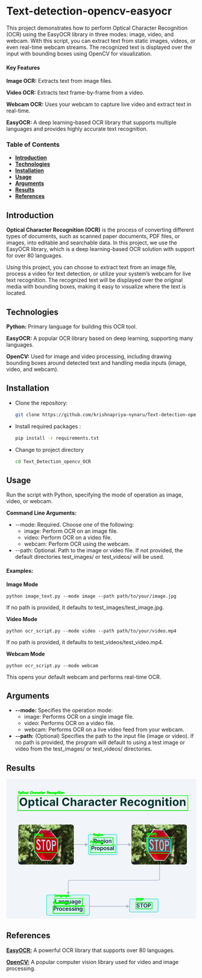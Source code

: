 # Text-detection-opencv-easyocr
This project demonstrates how to perform Optical Character Recognition (OCR) using the EasyOCR library in three modes: image, video, and webcam. With this script, you can extract text from static images, videos, or even real-time webcam streams. The recognized text is displayed over the input with bounding boxes using OpenCV for visualization.

#### Key Features
**Image OCR:** Extracts text from image files.

**Video OCR:** Extracts text frame-by-frame from a video.

**Webcam OCR:** Uses your webcam to capture live video and extract text in real-time.

**EasyOCR:** A deep learning-based OCR library that supports multiple languages and provides highly accurate text recognition.

### Table of Contents
- [**Introduction**](https://github.com/krishnapriya-nynaru/Text-detection-opencv-easyocr/tree/main?tab=readme-ov-file#introduction)
- [**Technologies**](https://github.com/krishnapriya-nynaru/Text-detection-opencv-easyocr/tree/main?tab=readme-ov-file#technologies)
- [**Installation**](https://github.com/krishnapriya-nynaru/Text-detection-opencv-easyocr/tree/main?tab=readme-ov-file#installation)
- [**Usage**](https://github.com/krishnapriya-nynaru/Text-detection-opencv-easyocr/tree/main?tab=readme-ov-file#usage)
- [**Arguments**](https://github.com/krishnapriya-nynaru/Text-detection-opencv-easyocr/tree/main?tab=readme-ov-file#arguments)
- [**Results**](https://github.com/krishnapriya-nynaru/Text-detection-opencv-easyocr/tree/main?tab=readme-ov-file#results)
- [**References**]()

## Introduction
**Optical Character Recognition (OCR)** is the process of converting different types of documents, such as scanned paper documents, PDF files, or images, into editable and searchable data. In this project, we use the EasyOCR library, which is a deep learning-based OCR solution with support for over 80 languages.

Using this project, you can choose to extract text from an image file, process a video for text detection, or utilize your system’s webcam for live text recognition. The recognized text will be displayed over the original media with bounding boxes, making it easy to visualize where the text is located.

## Technologies
**Python:** Primary language for building this OCR tool.

**EasyOCR:** A popular OCR library based on deep learning, supporting many languages.

**OpenCV:** Used for image and video processing, including drawing bounding boxes around detected text and handling media inputs (image, video, and webcam).

## Installation
- Clone the repository:
    ```bash
    git clone https://github.com/krishnapriya-nynaru/Text-detection-opencv-easyocr.git
- Install required packages :
    ```bash
    pip install -r requirements.txt
- Change to project directory
    ```bash
    cd Text_Detection_opencv_OCR
## Usage
Run the script with Python, specifying the mode of operation as image, video, or webcam.

**Command Line Arguments:**

- --mode: Required. Choose one of the following:
    - image: Perform OCR on an image file.
    - video: Perform OCR on a video file.
    - webcam: Perform OCR using the webcam.
- --path: Optional. Path to the image or video file. If not provided, the default directories test_images/ or test_videos/ will be used.
#### Examples:
**Image Mode**

    python image_text.py --mode image --path path/to/your/image.jpg
If no path is provided, it defaults to test_images/test_image.jpg.

**Video Mode**

    python ocr_script.py --mode video --path path/to/your/video.mp4
If no path is provided, it defaults to test_videos/test_video.mp4.

**Webcam Mode**

    python ocr_script.py --mode webcam
This opens your default webcam and performs real-time OCR.

## Arguments
- **--mode:** Specifies the operation mode:
    - image: Performs OCR on a single image file.
    - video: Performs OCR on a video file.
    - webcam: Performs OCR on a live video feed from your webcam.
- **--path:**
(Optional) Specifies the path to the input file (image or video). If no path is provided, the program will default to using a test image or video from the test_images/ or test_videos/ directories.

## Results
![alt_text](https://github.com/krishnapriya-nynaru/Text-detection-opencv-easyocr/blob/main/Text_Detection_opencv_OCR/outputs/result_image.jpg)
## References
[**EasyOCR:**](https://github.com/JaidedAI/EasyOCR) A powerful OCR library that supports over 80 languages.

[**OpenCV:**](https://opencv.org/) A popular computer vision library used for video and image processing.
